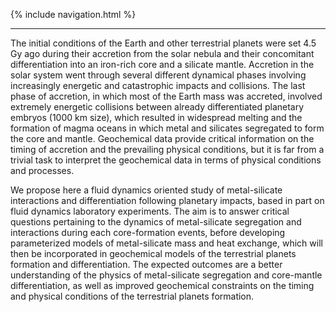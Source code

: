 {% include navigation.html %}

---

The initial conditions of the Earth and other terrestrial planets were set 4.5 Gy ago during their accretion from the solar nebula and their concomitant differentiation into an iron-rich core and a silicate mantle. Accretion in the solar system went through several different dynamical phases involving increasingly energetic and catastrophic impacts and collisions. The last phase of accretion, in which most of the Earth mass was accreted, involved extremely energetic collisions between already differentiated planetary embryos (1000 km size), which resulted in widespread melting and the formation of magma oceans in which metal and silicates segregated to form the core and mantle. Geochemical data provide critical information on the timing of accretion and the prevailing physical conditions, but it is far from a trivial task to interpret the geochemical data in terms of physical conditions and processes.

We propose here a fluid dynamics oriented study of metal-silicate interactions and differentiation following planetary impacts, based in part on fluid dynamics laboratory experiments. The aim is to answer critical questions pertaining to the dynamics of metal-silicate segregation and interactions during each core-formation events, before developing parameterized models of metal-silicate mass and heat exchange, which will then be incorporated in geochemical models of the terrestrial planets formation and differentiation. The expected outcomes are a better understanding of the physics of metal-silicate segregation and core-mantle differentiation, as well as improved geochemical constraints on the timing and physical conditions of the terrestrial planets formation.


